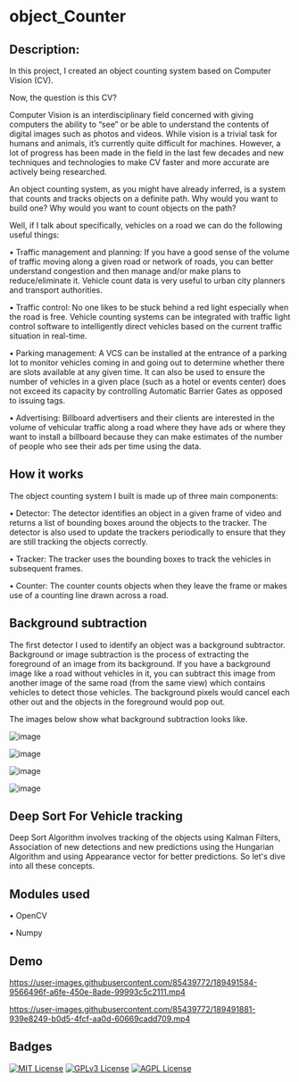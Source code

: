 # object_Counter

## Description:
In this project, I created an object counting system based on Computer Vision (CV).

Now, the question is this CV?

Computer Vision is an interdisciplinary field concerned with giving computers the ability to “see” or be able to understand the contents of digital images such as photos and videos. While vision is a trivial task for humans and animals, it’s currently quite difficult for machines. However, a lot of progress has been made in the field in the last few decades and new techniques and technologies to make CV faster and more accurate are actively being researched.

An object counting system, as you might have already inferred, is a system that counts and tracks objects on a definite path. Why would you want to build one? Why would you want to count objects on the path? 

Well, if I talk about specifically, vehicles on a road we can do the following useful things: 

•	Traffic management and planning: If you have a good sense of the volume of traffic moving along a given road or network of roads, you can better understand congestion and then manage and/or make plans to reduce/eliminate it. Vehicle count data is very useful to urban city planners and transport authorities.

•	Traffic control: No one likes to be stuck behind a red light especially when the road is free. Vehicle counting systems can be integrated with traffic light control software to intelligently direct vehicles based on the current traffic situation in real-time.

•	Parking management: A VCS can be installed at the entrance of a parking lot to monitor vehicles coming in and going out to determine whether there are slots available at any given time. It can also be used to ensure the number of vehicles in a given place (such as a hotel or events center) does not exceed its capacity by controlling Automatic Barrier Gates as opposed to issuing tags.

•	Advertising: Billboard advertisers and their clients are interested in the volume of vehicular traffic along a road where they have ads or where they want to install a billboard because they can make estimates of the number of people who see their ads per time using the data.

## How it works

The object counting system I built is made up of three main components: 

•	Detector:
The detector identifies an object in a given frame of video and returns a list of bounding boxes around the objects to the tracker. The detector is also used to update the trackers periodically to ensure that they are still tracking the objects correctly.

•	Tracker:
The tracker uses the bounding boxes to track the vehicles in subsequent frames.

•	Counter:
The counter counts objects when they leave the frame or makes use of a counting line drawn across a road.


## Background subtraction

The first detector I used to identify an object was a background subtractor. Background or image subtraction is the process of extracting the foreground of an image from its background. If you have a background image like a road without vehicles in it, you can subtract this image from another image of the same road (from the same view) which contains vehicles to detect those vehicles. The background pixels would cancel each other out and the objects in the foreground would pop out.

The images below show what background subtraction looks like.

![image](https://user-images.githubusercontent.com/85439772/189491939-1578c4a8-b117-42b4-8aeb-1487e259fb43.png)


![image](https://user-images.githubusercontent.com/85439772/189491413-828be8a9-e2b4-48f8-8b2e-ed8cb232cb02.png)

![image](https://user-images.githubusercontent.com/85439772/189491960-63ca48b3-97ce-4069-bf40-7821acd95bc0.png)

![image](https://user-images.githubusercontent.com/85439772/189491967-b5582a1f-fe96-4b4a-a457-1f41f9926e38.png)


## Deep Sort For Vehicle tracking

Deep Sort Algorithm involves tracking of the objects using Kalman Filters, Association of new detections and new predictions using the Hungarian Algorithm and using Appearance vector for better predictions. So let's dive into all these concepts.

## Modules used
•	OpenCV

•	Numpy

## Demo

https://user-images.githubusercontent.com/85439772/189491584-9566496f-a6fe-450e-8ade-99993c5c2111.mp4



https://user-images.githubusercontent.com/85439772/189491881-939e8249-b0d5-4fcf-aa0d-60669cadd709.mp4



## Badges

[![MIT License](https://img.shields.io/badge/License-MIT-green.svg)](https://choosealicense.com/licenses/mit/)
[![GPLv3 License](https://img.shields.io/badge/License-GPL%20v3-yellow.svg)](https://opensource.org/licenses/)
[![AGPL License](https://img.shields.io/badge/license-AGPL-blue.svg)](http://www.gnu.org/licenses/agpl-3.0)

